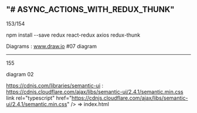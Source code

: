 "# ASYNC_ACTIONS_WITH_REDUX_THUNK" 
------------------------------
153/154

npm install --save redux react-redux axios redux-thunk

Diagrams : www.draw.io  #07 diagram

-----------------------------------------------------------------------------------------------
155

diagram 02

https://cdnjs.com/libraries/semantic-ui  : https://cdnjs.cloudflare.com/ajax/libs/semantic-ui/2.4.1/semantic.min.css
link rel="typescript" href="https://cdnjs.cloudflare.com/ajax/libs/semantic-ui/2.4.1/semantic.min.css" /> => index.html
